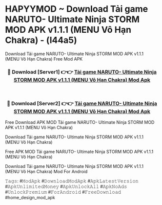 # HAPYYMOD ~ Download Tải game NARUTO- Ultimate Ninja STORM MOD APK v1.1.1 (MENU Vô Hạn Chakra) - (l44a5)
Download Tải game NARUTO- Ultimate Ninja STORM MOD APK v1.1.1 (MENU Vô Hạn Chakra) Free Mod APK

<div align="center">
<h3>🔴 Download [Server1] 👉👉 <a href="https://apk-comot.site?title=Tải_game_NARUTO-_Ultimate_Ninja_STORM_MOD_APK_v1.1.1_(MENU_Vô_Hạn_Chakra)">Tải game NARUTO- Ultimate Ninja STORM MOD APK v1.1.1 (MENU Vô Hạn Chakra) Mod Apk</a></h3><br>

<h3>🔴 Download [Server2] 👉👉 <a href="https://apk-comot.site?title=Tải_game_NARUTO-_Ultimate_Ninja_STORM_MOD_APK_v1.1.1_(MENU_Vô_Hạn_Chakra)">Tải game NARUTO- Ultimate Ninja STORM MOD APK v1.1.1 (MENU Vô Hạn Chakra) Mod Apk</a></h3>
</div>


Free Download APK MOD Tải game NARUTO- Ultimate Ninja STORM MOD APK v1.1.1 (MENU Vô Hạn Chakra)

Download Tải game NARUTO- Ultimate Ninja STORM MOD APK v1.1.1 (MENU Vô Hạn Chakra) 

Free APK MOD Tải game NARUTO- Ultimate Ninja STORM MOD APK v1.1.1 (MENU Vô Hạn Chakra) 

Download Tải game NARUTO- Ultimate Ninja STORM MOD APK v1.1.1 (MENU Vô Hạn Chakra) Mod For Android

𝚃𝚊𝚐𝚜: #𝙼𝚘𝚍𝙰𝚙𝚔 #𝙳𝚘𝚠𝚗𝚕𝚘𝚊𝚍𝙼𝚘𝚍𝙰𝚙𝚔 #𝙰𝚙𝚔𝙻𝚊𝚝𝚎𝚜𝚝𝚅𝚎𝚛𝚜𝚒𝚘𝚗 #𝙰𝚙𝚔𝚄𝚗𝚕𝚒𝚖𝚒𝚝𝚎𝚍𝙼𝚘𝚗𝚎𝚢 #𝙰𝚙𝚔𝚄𝚗𝚕𝚘𝚌𝚔𝙰𝚕𝚕 #𝙰𝚙𝚔𝙽𝚘𝙰𝚍𝚜 #𝚄𝚗𝚕𝚘𝚌𝚔𝙿𝚛𝚎𝚖𝚒𝚞𝚖 #𝙵𝚘𝚛𝙰𝚗𝚍𝚛𝚘𝚒𝚍 #𝙵𝚛𝚎𝚎𝙳𝚘𝚠𝚗𝚕𝚘𝚊𝚍 #home_design_mod_apk